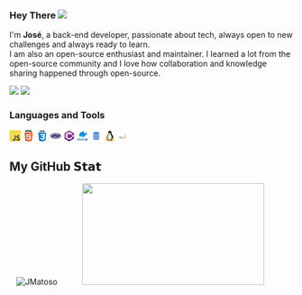 ### Hey There <img src="https://media.giphy.com/media/hvRJCLFzcasrR4ia7z/giphy.gif" width="25px">

I'm <b>José</b>, a back-end developer, passionate about tech, always open to new challenges and always ready to learn. <br>
I am also an open-source enthusiast and maintainer. I learned a lot from the open-source community and I love how collaboration and knowledge sharing happened through open-source.

<a href = "mailto:jos3matosoj@gmail.com"><img src="https://img.shields.io/badge/-Gmail-%23333?style=for-the-badge&logo=gmail&logoColor=white" target="_blank"></a>
<a href="https://www.linkedin.com/in/jos%C3%A9-matoso-8b877318a/" target="_blank"><img src="https://img.shields.io/badge/-LinkedIn-%230077B5?style=for-the-badge&logo=linkedin&logoColor=white" target="_blank"></a> 

### Languages and Tools 
<code><img height="20" src="https://raw.githubusercontent.com/github/explore/80688e429a7d4ef2fca1e82350fe8e3517d3494d/topics/javascript/javascript.png"></code>
<code><img height="20" src="https://raw.githubusercontent.com/github/explore/80688e429a7d4ef2fca1e82350fe8e3517d3494d/topics/html/html.png"></code>
<code><img height="20" src="https://raw.githubusercontent.com/github/explore/80688e429a7d4ef2fca1e82350fe8e3517d3494d/topics/css/css.png"></code>
<code><img height="20" src="https://raw.githubusercontent.com/github/explore/80688e429a7d4ef2fca1e82350fe8e3517d3494d/topics/php/php.png"></code>
<code><img height="20" src="https://raw.githubusercontent.com/devicons/devicon/master/icons/csharp/csharp-original.svg"></code>
<code><img height="20" src="https://raw.githubusercontent.com/github/explore/80688e429a7d4ef2fca1e82350fe8e3517d3494d/topics/docker/docker.png"></code>
<code><img height="20" src="https://raw.githubusercontent.com/github/explore/80688e429a7d4ef2fca1e82350fe8e3517d3494d/topics/sql/sql.png"></code>
<code><img height="20" src="https://raw.githubusercontent.com/github/explore/80688e429a7d4ef2fca1e82350fe8e3517d3494d/topics/linux/linux.png"></code>
<code><img height="20" src="https://raw.githubusercontent.com/github/explore/80688e429a7d4ef2fca1e82350fe8e3517d3494d/topics/mysql/mysql.png"></code>

## My GitHub 𝗦𝘁𝗮𝘁
<div align="center">
    <img height="180em" width="80%" src="https://github-readme-stats.vercel.app/api?username=jmatoso&show_icons=true&include_all_commits=true&count_private=true" alt="JMatoso" />
    <img height="180em" width="80%" src="https://github-readme-stats.vercel.app/api/top-langs/?username=jmatoso&show_icons=truei&layout=compact&langs_count=7&"/>
</div>
